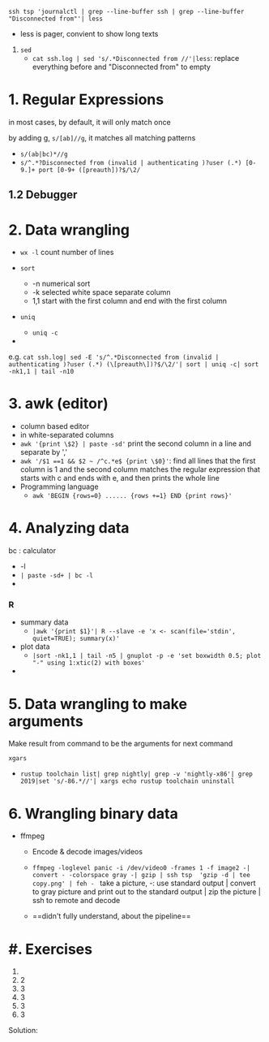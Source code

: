 

`ssh tsp 'journalctl | grep --line-buffer ssh | grep --line-buffer "Disconnected from"'| less`

- less is pager, convient to show long texts

1. `sed`
   - `cat ssh.log | sed 's/.*Disconnected from //'|less`: replace everything before and  "Disconnected from" to empty

# 1. Regular Expressions

in most cases, by default, it will only match once

by adding g, `s/[ab]//g`, it matches all matching patterns

- `s/(ab|bc)*//g`
- `s/^.*?Disconnected from (invalid | authenticating )?user (.*) [0-9.]+ port [0-9+ ([preauth])?$/\2/`

## 1.2 Debugger



# 2. Data wrangling

- `wx -l` count number of lines
- `sort ` 
  - -n numerical sort
  - -k selected white space separate column
  - 1,1 start with the first column and end with the first column

- `uniq`
  - `uniq -c`
- 



e.g. `cat ssh.log| sed -E 's/^.*Disconnected from (invalid | authenticating )?user (.*) (\[preauth\])?$/\2/'| sort | uniq -c| sort -nk1,1 | tail -n10`

# 3. awk (editor)

- column based editor
- in white-separated columns
- `awk '{print \$2} | paste -sd'` print the second column in a line and separate by ','
- `awk '/$1 ==1 && $2 ~ /^c.*e$ {print \$0}'`: find all lines that the first column is 1 and the second column matches the regular expression that starts with c and ends with e, and then prints the whole line
- Programming language
  - `awk 'BEGIN {rows=0} ...... {rows +=1} END {print rows}'`

# 4. Analyzing data

bc : calculator

- -l 
- `| paste -sd+ | bc -l`
- 



### R

- summary data
  - `|awk '{print $1}'| R --slave -e 'x <- scan(file='stdin', quiet=TRUE); summary(x)'`
- plot data
  - `|sort -nk1,1 | tail -n5 | gnuplot -p -e 'set boxwidth 0.5; plot "-" using 1:xtic(2) with boxes'`
-  

# 5. Data wrangling to make arguments

Make result from command to be the arguments for next command

 `xgars`

- `rustup toolchain list| grep nightly| grep -v 'nightly-x86'| grep 2019|set 's/-86.*//'| xargs echo rustup toolchain uninstall ` 

# 6. Wrangling binary data

- ffmpeg

  - Encode & decode images/videos
  - `ffmpeg -loglevel panic -i /dev/video0 -frames 1 -f image2 -| convert - -colorspace gray -| gzip | ssh tsp  'gzip -d | tee copy.png' | feh - `  take a picture,  -: use standard output | convert to gray picture and print out to the standard output | zip the picture | ssh to remote and decode  

  - ==didn't fully understand, about the pipeline==

# #. Exercises

1. 
2. 2
3. 3
4. 3
5. 3
6. 3

Solution: 